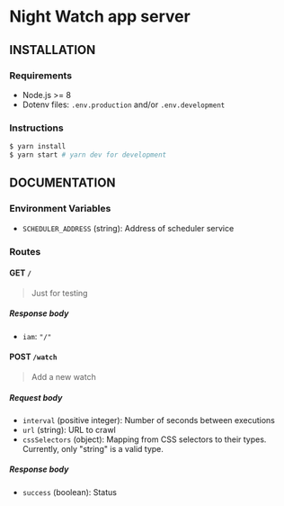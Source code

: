 # Night Watch app server

## INSTALLATION

### Requirements

- Node.js >= 8
- Dotenv files: `.env.production` and/or `.env.development`

### Instructions

```bash
$ yarn install
$ yarn start # yarn dev for development
```

## DOCUMENTATION

### Environment Variables

- `SCHEDULER_ADDRESS` (string): Address of scheduler service

### Routes

#### GET `/`

> Just for testing

##### Response body

- `iam`: `"/"`

#### POST `/watch`

> Add a new watch

##### Request body

- `interval` (positive integer): Number of seconds between executions
- `url` (string): URL to crawl
- `cssSelectors` (object): Mapping from CSS selectors to their types. Currently, only "string" is a valid type.

##### Response body

- `success` (boolean): Status
